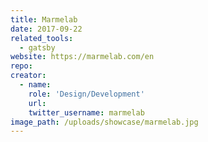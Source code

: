 ```yaml
---
title: Marmelab
date: 2017-09-22
related_tools:
  - gatsby
website: https://marmelab.com/en
repo:
creator:
  - name:
    role: 'Design/Development'
    url:
    twitter_username: marmelab
image_path: /uploads/showcase/marmelab.jpg
---
```

